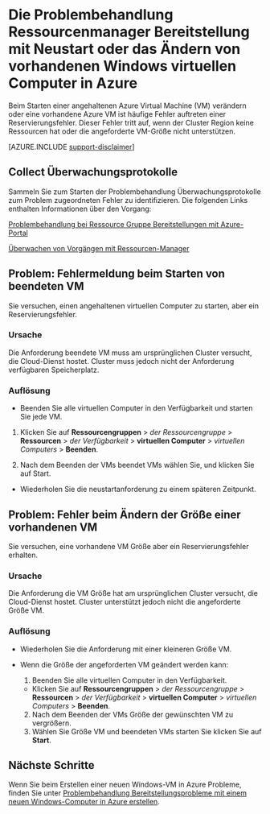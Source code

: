 <properties
   pageTitle="VM neu starten oder Ändern der Größe Probleme | Microsoft Azure"
   description="Die Problembehandlung Ressourcenmanager Bereitstellung mit Neustart oder das Ändern von vorhandenen Windows virtuellen Computer in Azure"
   services="virtual-machines-windows, azure-resource-manager"
   documentationCenter=""
   authors="Deland-Han"
   manager="felixwu"
   editor=""
   tags="top-support-issue"/>

<tags
   ms.service="virtual-machines-windows"
   ms.topic="support-article"
   ms.tgt_pltfrm="vm-windows"
   ms.devlang="na"
   ms.workload="required"
   ms.date="09/09/2016"
   ms.author="delhan"/>

# <a name="troubleshoot-resource-manager-deployment-issues-with-restarting-or-resizing-an-existing-windows-virtual-machine-in-azure"></a>Die Problembehandlung Ressourcenmanager Bereitstellung mit Neustart oder das Ändern von vorhandenen Windows virtuellen Computer in Azure

Beim Starten einer angehaltenen Azure Virtual Machine (VM) verändern oder eine vorhandene Azure VM ist häufige Fehler auftreten einer Reservierungsfehler. Dieser Fehler tritt auf, wenn der Cluster Region keine Ressourcen hat oder die angeforderte VM-Größe nicht unterstützen.

[AZURE.INCLUDE [support-disclaimer](../../includes/support-disclaimer.md)]

## <a name="collect-audit-logs"></a>Collect Überwachungsprotokolle

Sammeln Sie zum Starten der Problembehandlung Überwachungsprotokolle zum Problem zugeordneten Fehler zu identifizieren. Die folgenden Links enthalten Informationen über den Vorgang:

[Problembehandlung bei Ressource Gruppe Bereitstellungen mit Azure-Portal](../resource-manager-troubleshoot-deployments-portal.md)

[Überwachen von Vorgängen mit Ressourcen-Manager](../resource-group-audit.md)

## <a name="issue-error-when-starting-a-stopped-vm"></a>Problem: Fehlermeldung beim Starten von beendeten VM

Sie versuchen, einen angehaltenen virtuellen Computer zu starten, aber ein Reservierungsfehler.

### <a name="cause"></a>Ursache

Die Anforderung beendete VM muss am ursprünglichen Cluster versucht, die Cloud-Dienst hostet. Cluster muss jedoch nicht der Anforderung verfügbaren Speicherplatz.

### <a name="resolution"></a>Auflösung

*   Beenden Sie alle virtuellen Computer in den Verfügbarkeit und starten Sie jede VM.

  1. Klicken Sie auf **Ressourcengruppen** > _der Ressourcengruppe_ > **Ressourcen** > _der Verfügbarkeit_ > **virtuellen Computer** > _virtuellen Computers_ > **Beenden**.

  2. Nach dem Beenden der VMs beendet VMs wählen Sie, und klicken Sie auf Start.

*   Wiederholen Sie die neustartanforderung zu einem späteren Zeitpunkt.

## <a name="issue-error-when-resizing-an-existing-vm"></a>Problem: Fehler beim Ändern der Größe einer vorhandenen VM

Sie versuchen, eine vorhandene VM Größe aber ein Reservierungsfehler erhalten.

### <a name="cause"></a>Ursache

Die Anforderung die VM Größe hat am ursprünglichen Cluster versucht, die Cloud-Dienst hostet. Cluster unterstützt jedoch nicht die angeforderte Größe VM.

### <a name="resolution"></a>Auflösung

* Wiederholen Sie die Anforderung mit einer kleineren Größe VM.

* Wenn die Größe der angeforderten VM geändert werden kann:

  1. Beenden Sie alle virtuellen Computer in den Verfügbarkeit.

    * Klicken Sie auf **Ressourcengruppen** > _der Ressourcengruppe_ > **Ressourcen** > _der Verfügbarkeit_ > **virtuellen Computer** > _virtuellen Computers_ > **Beenden**.

  2. Nach dem Beenden der VMs Größe der gewünschten VM zu vergrößern.
  3. Wählen Sie Größe VM und beendeten VMs starten Sie klicken Sie auf **Start**.

## <a name="next-steps"></a>Nächste Schritte

Wenn Sie beim Erstellen einer neuen Windows-VM in Azure Probleme, finden Sie unter [Problembehandlung Bereitstellungsprobleme mit einem neuen Windows-Computer in Azure erstellen](../virtual-machines/virtual-machines-windows-troubleshoot-deployment-new-vm.md).
